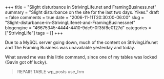 +++
title = "Slight disturbance in StrivingLife.net and FramingBusiness.net"
summary = "Slight disturbance on the site for the last two days. Yikes."
draft = false
comments = true
date = "2006-11-11T20:30:00-06:00"
slug = "Slight-disturbance-in-StrivingLifenet-and-FramingBusinessnet"
blogengine = "46675345-4444-4410-9dc9-0f35f8e0127d"
categories = ["StrivingLife"]
tags = []
+++

<p>
Due to a MySQL server going down, much of the content on StrivingLife.net and The Framing Business was unavailable yesterday and today.
</p>
<p>
What saved me was this little command, since one of my tables was locked (Gavin got off lucky).
</p>
<blockquote>
	REPAIR TABLE wp_posts use_frm
</blockquote>

